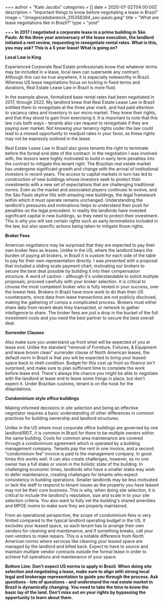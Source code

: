 +++
author = "Kate Jacobs"
categories = []
date = 2020-07-02T04:00:00Z
description = "Important things to know before negotiating a lease in Brazil"
image = "/images/adobestock_315356384_sao-paulo.jpeg"
title = "What are lease negotiations like in Brazil?"
type = "post"

+++
**In 2017 I negotiated a corporate lease in a prime building in São Paulo.  At the three year anniversary of the lease execution, the landlord initiated a rent review, requesting to renegotiate rental rates.  What is this, you may ask? This is a 5 year lease! What is going on?**

**Local Law is King**

Experienced Corporate Real Estate professionals know that whatever terms may be included in a lease, local laws can supersede any contract.  Although this can be true anywhere, it is especially noteworthy in Brazil.  Whereas US lease negotiations focus on locking in fixed terms and durations, Real Estate Lease Law in Brazil is more fluid.

In the example above, formalized base rental rates had been negotiated in 2017, through 2022.  My landlord knew that Real Estate Lease Law in Brazil entitled them to renegotiate at the three year mark, and had paid attention to vacancy rates and inventory in our micro market. They knew their rights, and that they stood to gain from exercising it.  It is important to note that this law cuts both ways - tenants also can request to renegotiate if they are paying over market.  Not knowing your tenancy rights under the law could lead to a missed opportunity to readjust rates in your favor, as these rights may not be expressly outlined in the lease.

Real Estate Lease Law in Brazil also gives tenants the right to terminate before the formal end date of the contract.  In the negotiation I was involved with, the lessors were highly motivated to build in early term penalties into the contract to mitigate this tenant right. The Brazilian real estate market has undergone significant growth and change with the arrival of institutional investors in recent years.  The access to capital markets in turn has led to construction of new buildings whose investors seek to protect their investments with a new set of expectations that are challenging traditional norms.  Even as the market and associated players continues to evolve, and the São Paulo skyline fills with amazing new buildings,  the legal framework within which it must operate remains unchanged.  Understanding the landlord's pressures and motivations helps to understand their push for penalties on the legal precedent.  In reality the landlords have invested significant capital in new buildings, so they need to protect their investment.  This is why you will see certain rights such as early terminations included in the law, but also specific actions being taken to mitigate those rights.

**Broker Fees**

American negotiators may be surprised that they are expected to pay their own broker fees as lessee.  Unlike in the US, where the landlord bears the burden of paying all brokers, in Brazil it is custom for each side of the table to pay for their own representation directly. I was presented with a proposal that included a sliding scale payment chart, motivating our brokers to secure the best deal possible by building it into their compensation structure.  A word of caution - although it's understandable to solicit multiple proposals, proceed carefully with your broker selection.  It is critical to choose the most competent broker who is fully vested in your success, over the lowest fees.  Brokers in Brazil have more work to do than their US counterparts, since data from lease transactions are not publicly disclosed, making the gathering of comps a complicated process. Brokers must either share data from recent deals they transacted, or network to gather intelligence to share.  The broker fees are just a drop in the bucket of the full investment costs and you need the best partner to secure the best overall deal.

**Surrender Clauses**

Also make sure you understand up front what will be expected of you at lease end.  Unlike the standard "removal of Furniture, Fixtures, & Equipment and leave broom clean" surrender clause of North American leases, the default norm in Brazil is that you will be expected to bring your leased space back to shell condition. Budget for this cost up front so finance isn't surprised, and make sure to plan sufficient time to complete the work before lease end.  There's always the chance you might be able to negotiate with the landlord at lease end to leave some things in place, but don't expect it.  Under Brazilian customs, tenant is on the hook for the dilapidations.

**Condominium style office buildings**

Making informed decisions in site selection and being an effective negotiator requires a basic understanding of other differences in common practices for building ownership and landlord structures.

Unlike in the US where most corporate office buildings are governed by one landlord/REIT, it is common in Brazil for there to be multiple owners within the same building. Costs for common area maintenance are covered through a condominium agreement which is operated by a building management company.    Tenants pay the rent in one invoice, and a second "condominium fee" invoice is paid to the management company.  In good times this works well.  It can also create challenges, however, as no one owner has a full stake or vision in the holistic state of the building.  In challenging economic times, landlords who have a smaller stake may wish to defer maintenance, creating challenges for  tenants who expect consistency in building operations.  Smaller landlords may be less motivated or lack the staff to respond to tenant issues as the property you have leased may not be their core business. This is why, when doing site selection, it is critical to include the landlord's reputation, size and scale in to your site selection criteria. You also want to fully vet the building's shared amenities and MPOE rooms to make sure they are properly maintained.

From an operational perspective, the scope of condominium fees is very limited compared to the typical landlord operating budget in the US. It excludes your leased space, so each tenant has to arrange their own vendors for cleaning and maintenance, and if something breaks, call your own vendors to make repairs.  This is a notable difference from North American norms where services like cleaning your leased space are managed by the landlord and billed back.  Expect to have to source and maintain multiple vendor contracts outside the formal lease in order to achieve full operations and maintenance of your space.

**Bottom Line:  Don't expect US norms to apply in Brazil.   When doing site selection and negotiating a lease, make sure to align with strong local legal and brokerage representation to guide you through the process.  Ask questions - lots of questions - and understand the real estate market in Brazil is dynamically changing.  You need to take the time to know the basic lay of the land.  Don't miss out on your rights by bypassing the opportunity to learn about them.**